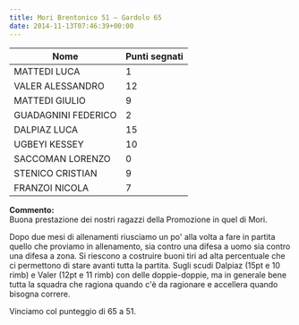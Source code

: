 ```yaml
---
title: Mori Brentonico 51 – Gardolo 65
date: 2014-11-13T07:46:39+00:00
---
```

| **Nome** | **Punti segnati** |
| -------- | ----------------- |
| MATTEDI LUCA | 1 |
| VALER ALESSANDRO | 12 |
| MATTEDI GIULIO | 9 |
| GUADAGNINI FEDERICO | 2 |
| DALPIAZ LUCA | 15 |
| UGBEYI KESSEY | 10 |
| SACCOMAN LORENZO | 0 |
| STENICO CRISTIAN | 9 |
| FRANZOI NICOLA | 7 |

**Commento:**  
Buona prestazione dei nostri ragazzi della Promozione in quel di Mori.

Dopo due mesi di allenamenti riusciamo un po' alla volta a fare in partita quello che proviamo in allenamento, sia contro una difesa a uomo sia contro una difesa a zona. Si riescono a costruire buoni tiri ad alta percentuale che ci permettono di stare avanti tutta la partita. Sugli scudi Dalpiaz (15pt e 10 rimb) e Valer (12pt e 11 rimb) con delle doppie-doppie, ma in generale bene tutta la squadra che ragiona quando c'è da ragionare e accellera quando bisogna correre.

Vinciamo col punteggio di 65 a 51.